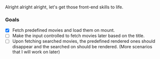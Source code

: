 Alright alright alright, let's get those front-end skills to life. 

### Goals 

- [X] Fetch predefined movies and load them on mount.
- [ ] Make the input controlled to fetch movies later based on the title.
- [ ] Upon fetching searched movies, the predefined rendered ones should disappear 
and the searched on should be rendered. (More scenarios that I will work on later)
